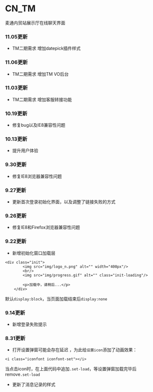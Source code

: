 # CN_TM
麦通内贸站展示厅在线聊天界面


### 11.05更新
- TM二期需求
增加datepick插件样式

### 11.06更新
- TM二期需求
增加TM VO后台


### 11.03更新
- TM二期需求
增加客服转接功能


### 10.19更新
- 修复bug以及IE8兼容性问题

### 10.13更新
- 提升用户体验

### 9.30更新
- 修复IE8浏览器兼容性问题

### 9.27更新
- 更新首次登录初始化界面，以及调整了链接失败的方式

### 9.26更新
- 修复IE8和Firefox浏览器兼容性问题

### 9.22更新
- 新增初始化窗口加载层

```
<div class="init">
        <img src="img/logo_n.png" alt="" width="400px"/>
        <br/>
        <img src="img/progress.gif" alt="" class="init-loading"/>

        <p>加载中，请稍后...</p>
    </div>
```
默认`display:block`，当页面加载结束后`display:none`


### 9.14更新
- 新增登录失败提示

### 8.31更新
- 打开设置弹窗可能会存在延迟 ，为此给`设置icon`添加了动画效果：  

```
<i class="iconfont iconfont-set"></i>
``` 

当点击icon时，在上面代码中追加`.set-load`，等设置弹窗加载完毕后remove`.set-load`

- 更新了消息记录的样式